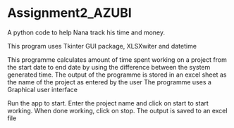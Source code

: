 # Assignment2_AZUBI
 A python code to help Nana track his time and money.

This program uses Tkinter GUI package, XLSXwiter and datetime 

This programme calculates amount of time spent working on a project from the start date to end date by using the difference between the system generated time.
The output of the programme is stored in an excel sheet as the name of the project as entered by the user
The programme uses a Graphical user interface

Run the app to start.
Enter the project name and click on start to start working.
When done working, click on stop. The output is saved to an excel file
